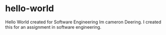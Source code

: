 # hello-world
Hello World created for Software Engineering
Im cameron Deering. I created this for an assignment in software engineering.
